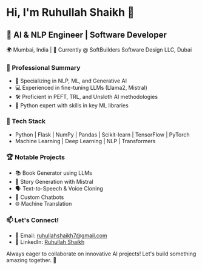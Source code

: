 # Hi, I'm Ruhullah Shaikh 👋

## 🚀 AI & NLP Engineer | Software Developer

🌍 Mumbai, India | 🏢 Currently @ SoftBuilders Software Design LLC, Dubai

### 💼 Professional Summary
- 🧠 Specializing in NLP, ML, and Generative AI
- 💻 Experienced in fine-tuning LLMs (Llama2, Mistral)
- 🛠️ Proficient in PEFT, TRL, and Unsloth AI methodologies
- 🐍 Python expert with skills in key ML libraries

### 🔧 Tech Stack
- Python | Flask | NumPy | Pandas | Scikit-learn | TensorFlow | PyTorch
- Machine Learning | Deep Learning | NLP | Transformers

### 🏆 Notable Projects
- 📚 Book Generator using LLMs
- 📖 Story Generation with Mistral
- 🗣️ Text-to-Speech & Voice Cloning
- 🤖 Custom Chatbots
- 🌐 Machine Translation

### 📫 Let's Connect!
- 📧 Email: ruhullahshaikh7@gmail.com
- 🔗 LinkedIn: [Ruhullah Shaikh](https://www.linkedin.com/in/ruhullahshaikh)

Always eager to collaborate on innovative AI projects! Let's build something amazing together. 🚀
